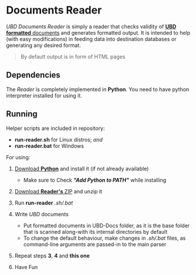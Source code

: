 # Documents Reader

*UBD Documents Reader* is simply a reader that checks validity of [**UBD formatted** documents](https://github.com/ubrant/documents-format) and generates formatted output. It is intended to help (with easy modifications) in feeding data into destination databases or generating any desired format.

> By default output is in form of HTML pages

## Dependencies

The *Reader* is completely implemented in **Python**. You need to have python interpreter installed for using it.

## Running

Helper scripts are included in repository:

  * **run-reader.sh** for Linux distros; *and*
  * **run-reader.bat** for Windows

For using:

1. [Download **Python**](https://www.python.org/downloads/) and install it (if not already available)
    - Make sure to Check ***"Add Python to PATH"*** while installing

2. [Download **Reader's** ZIP](https://github.com/ubrant/documents-reader/archive/refs/heads/main.zip) and unzip it
3. Run **run-reader** *.sh/.bat*
4. Write *UBD* documents
    - Put formatted documents in UBD-Docs folder, as it is the base folder that is scanned along-with its internal directories by default
    - To change the default behaviour, make changes in *.sh/.bat* files, as command-line arguments are passed-in to the main parser
5. Repeat steps **3**, **4** and **this one**
6. Have Fun
